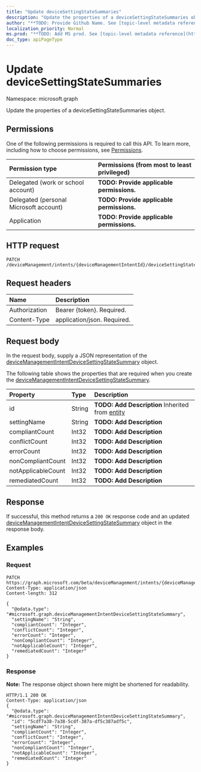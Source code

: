 ```yaml
---
title: "Update deviceSettingStateSummaries"
description: "Update the properties of a deviceSettingStateSummaries object."
author: "**TODO: Provide Github Name. See [topic-level metadata reference](https://msgo.azurewebsites.net/add/document/guidelines/metadata.html#topic-level-metadata)**"
localization_priority: Normal
ms.prod: "**TODO: Add MS prod. See [topic-level metadata reference](https://msgo.azurewebsites.net/add/document/guidelines/metadata.html#topic-level-metadata)**"
doc_type: apiPageType
---
```


# Update deviceSettingStateSummaries

Namespace: microsoft.graph

Update the properties of a deviceSettingStateSummaries object.

## Permissions
One of the following permissions is required to call this API. To learn more, including how to choose permissions, see [Permissions](/concepts/permissions-reference.md).

|Permission type|Permissions (from most to least privileged)|
|:---|:---|
|Delegated (work or school account)|**TODO: Provide applicable permissions.**|
|Delegated (personal Microsoft account)|**TODO: Provide applicable permissions.**|
|Application|**TODO: Provide applicable permissions.**|

## HTTP request

<!-- {
  "blockType": "ignored"
}
-->
``` http
PATCH /deviceManagement/intents/{deviceManagementIntentId}/deviceSettingStateSummaries
```

## Request headers
|Name|Description|
|:---|:---|
|Authorization|Bearer {token}. Required.|
|Content-Type|application/json. Required.|

## Request body
In the request body, supply a JSON representation of the [deviceManagementIntentDeviceSettingStateSummary](../resources/devicemanagementintentdevicesettingstatesummary.md) object.

The following table shows the properties that are required when you create the [deviceManagementIntentDeviceSettingStateSummary](../resources/devicemanagementintentdevicesettingstatesummary.md).

|Property|Type|Description|
|:---|:---|:---|
|id|String|**TODO: Add Description** Inherited from [entity](../resources/entity.md)|
|settingName|String|**TODO: Add Description**|
|compliantCount|Int32|**TODO: Add Description**|
|conflictCount|Int32|**TODO: Add Description**|
|errorCount|Int32|**TODO: Add Description**|
|nonCompliantCount|Int32|**TODO: Add Description**|
|notApplicableCount|Int32|**TODO: Add Description**|
|remediatedCount|Int32|**TODO: Add Description**|



## Response

If successful, this method returns a `200 OK` response code and an updated [deviceManagementIntentDeviceSettingStateSummary](../resources/devicemanagementintentdevicesettingstatesummary.md) object in the response body.

## Examples

### Request
<!-- {
  "blockType": "request",
  "name": "update_devicesettingstatesummaries"
}
-->
``` http
PATCH https://graph.microsoft.com/beta/deviceManagement/intents/{deviceManagementIntentId}/deviceSettingStateSummaries
Content-Type: application/json
Content-length: 312

{
  "@odata.type": "#microsoft.graph.deviceManagementIntentDeviceSettingStateSummary",
  "settingName": "String",
  "compliantCount": "Integer",
  "conflictCount": "Integer",
  "errorCount": "Integer",
  "nonCompliantCount": "Integer",
  "notApplicableCount": "Integer",
  "remediatedCount": "Integer"
}
```

### Response
**Note:** The response object shown here might be shortened for readability.
<!-- {
  "blockType": "response",
  "truncated": true
}
-->
``` http
HTTP/1.1 200 OK
Content-Type: application/json
{
  "@odata.type": "#microsoft.graph.deviceManagementIntentDeviceSettingStateSummary",
  "id": "5cdf7a38-7a38-5cdf-387a-df5c387adf5c",
  "settingName": "String",
  "compliantCount": "Integer",
  "conflictCount": "Integer",
  "errorCount": "Integer",
  "nonCompliantCount": "Integer",
  "notApplicableCount": "Integer",
  "remediatedCount": "Integer"
}
```

